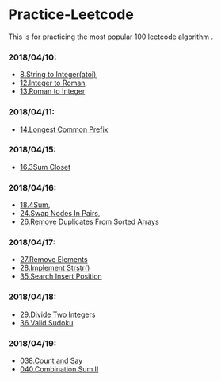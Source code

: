 # Practice-Leetcode
This is for practicing the most popular 100 leetcode algorithm .
### 2018/04/10:

* [8.String to Integer(atoi)](008__StringtoInteger(atoi).py),
* [12.Integer to Roman](012__IntegertoRoman.py),
* [13.Roman to Integer](013__RomantoInteger.md)

### 2018/04/11:
* [14.Longest Common Prefix](014.longestcommonperfix/014longestcommonperfix.md)

### 2018/04/15:
* [16.3Sum Closet](016.3SumClosest/0163sumcloset.md)

### 2018/04/16:
* [18.4Sum](018.4Sum/0184sum.md),
* [24.Swap Nodes In Pairs](024.SwapNodesInPairs/024swapnodesinpairs.md),
* [26.Remove Duplicates From Sorted Arrays](026.RemoveDuplicatesFromSortedArrays/026removeduplicatesfromsortedarrays.md) 

### 2018/04/17:
* [27.Remove Elements](027.RemoveElement/027removeelement.md)
* [28.Implement Strstr()](028.ImplementStrstr/028implementstrstr.md)
* [35.Search Insert Position](035.SearchInsertPosition/035searchinsertposition.md)

### 2018/04/18:
* [29.Divide Two Integers](029.DivideTwoIntegers/029dividetwointegers.md)
* [36.Valid Sudoku](036.ValidSudoku/036validsudoku.md)

### 2018/04/19:
* [038.Count and Say](038.CountandSay/038countandsay.md)
* [040.Combination Sum II](040.CombinationSumII0s/040combinationsumii.md)
